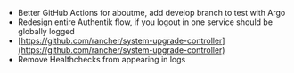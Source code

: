  - Better GitHub Actions for aboutme, add develop branch to test with Argo
 - Redesign entire Authentik flow, if you logout in one service should be globally logged
 - [https://github.com/rancher/system-upgrade-controller](https://github.com/rancher/system-upgrade-controller)
 - Remove Healthchecks from appearing in logs